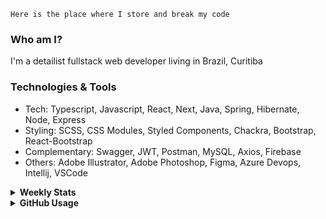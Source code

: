 ```
Here is the place where I store and break my code
```
### Who am I?
I'm a detailist fullstack web developer living in Brazil, Curitiba

### Technologies & Tools
- Tech: Typescript, Javascript, React, Next, Java, Spring, Hibernate, Node, Express
- Styling: SCSS, CSS Modules, Styled Components, Chackra, Bootstrap, React-Bootstrap
- Complementary: Swagger, JWT, Postman, MySQL, Axios, Firebase
- Others: Adobe Illustrator, Adobe Photoshop, Figma, Azure Devops, Intellij, VSCode

<details>
  <summary><b> Weekly Stats</b></summary>
<!--START_SECTION:waka-->

```txt
TypeScript       30 hrs 1 min    ██████████████▒░░░░░░░░░░   56.88 %
JSON             9 hrs 16 mins   ████▒░░░░░░░░░░░░░░░░░░░░   17.57 %
JavaScript       7 hrs 56 mins   ███▓░░░░░░░░░░░░░░░░░░░░░   15.06 %
CSS              2 hrs 30 mins   █▒░░░░░░░░░░░░░░░░░░░░░░░   04.76 %
HTML             1 hr 37 mins    ▓░░░░░░░░░░░░░░░░░░░░░░░░   03.08 %
```

<!--END_SECTION:waka-->
</details>

<details>
  <summary><b> GitHub Usage</b></summary>
  
[![Top Langs](https://github-readme-stats.vercel.app/api/top-langs/?username=gxlpes&&langs_count=9&layout=compact)](https://github.com/anuraghazra/github-readme-stats)

</details>
